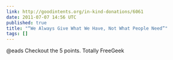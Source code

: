 ```yaml
---
link: http://goodintents.org/in-kind-donations/6061
date: 2011-07-07 14:56 UTC
published: true
title: "“We Always Give What We Have, Not What People Need”"
tags: []
---
```


@eads Checkout the 5 points. Totally FreeGeek
